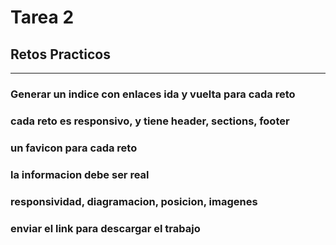 # Tarea 2
## Retos Practicos
------------------------------
### Generar un indice con enlaces ida y vuelta para cada reto
### cada reto es responsivo, y tiene header, sections, footer
### un favicon para cada reto
### la informacion debe ser real
### responsividad, diagramacion, posicion, imagenes
### enviar el link para descargar el trabajo
```
```